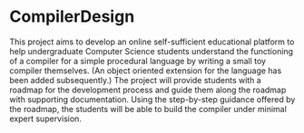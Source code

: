 # CompilerDesign
This project aims to develop an online self-sufficient educational platform to help undergraduate Computer Science students understand the functioning of a compiler for a simple procedural language by writing a small toy compiler themselves. (An object oriented extension for the language has been added subsequently.) The project will provide students with a roadmap for the development process and guide them along the roadmap with supporting documentation. Using the step-by-step guidance offered by the roadmap, the students will be able to build the compiler under minimal expert supervision. 
